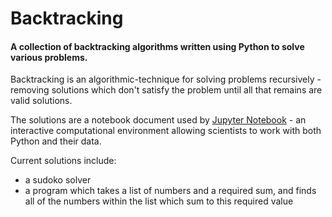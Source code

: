 # Backtracking

#### A collection of backtracking algorithms written using Python to solve various problems.

Backtracking is an algorithmic-technique for solving problems recursively - removing solutions which don't satisfy the problem until all that remains are valid solutions.

The solutions are a notebook document used by [Jupyter Notebook](https://ipython.org/notebook.html) - an interactive computational environment allowing scientists to work with both Python and their data.

Current solutions include:

- a sudoko solver
- a program which takes a list of numbers and a required sum, and finds all of the numbers within the list which sum to this required value

